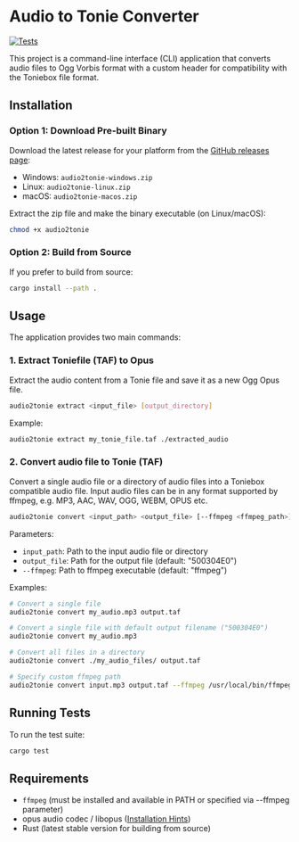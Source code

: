 # Audio to Tonie Converter

[![Tests](https://img.shields.io/github/actions/workflow/status/hotzenklotz/audio2tonie/ci.yml?branch=main&style=flat&label=Tests
)](https://github.com/hotzenklotz/audio2tonie/actions/workflows/ci.yml)

This project is a command-line interface (CLI) application that converts audio files to Ogg Vorbis format with a custom header for compatibility with the Toniebox file format.

## Installation

### Option 1: Download Pre-built Binary

Download the latest release for your platform from the [GitHub releases page](https://github.com/hotzenklotz/audio2tonie/releases):

- Windows: `audio2tonie-windows.zip`
- Linux: `audio2tonie-linux.zip`
- macOS: `audio2tonie-macos.zip`

Extract the zip file and make the binary executable (on Linux/macOS):
```bash
chmod +x audio2tonie
```

### Option 2: Build from Source

If you prefer to build from source:

```bash
cargo install --path .
```

## Usage

The application provides two main commands:

### 1. Extract Toniefile (TAF) to Opus

Extract the audio content from a Tonie file and save it as a new Ogg Opus file.

```bash
audio2tonie extract <input_file> [output_directory]
```

Example:
```bash
audio2tonie extract my_tonie_file.taf ./extracted_audio
```

### 2. Convert audio file to Tonie (TAF)

Convert a single audio file or a directory of audio files into a Toniebox compatible audio file. Input audio files can be in any format supported by ffmpeg, e.g. MP3, AAC, WAV, OGG, WEBM, OPUS etc.

```bash
audio2tonie convert <input_path> <output_file> [--ffmpeg <ffmpeg_path>]
```

Parameters:
- `input_path`: Path to the input audio file or directory
- `output_file`: Path for the output file (default: "500304E0")
- `--ffmpeg`: Path to ffmpeg executable (default: "ffmpeg")

Examples:
```bash
# Convert a single file
audio2tonie convert my_audio.mp3 output.taf

# Convert a single file with default output filename ("500304E0")
audio2tonie convert my_audio.mp3

# Convert all files in a directory
audio2tonie convert ./my_audio_files/ output.taf

# Specify custom ffmpeg path
audio2tonie convert input.mp3 output.taf --ffmpeg /usr/local/bin/ffmpeg
```

## Running Tests

To run the test suite:

```bash
cargo test
```

## Requirements

- `ffmpeg` (must be installed and available in PATH or specified via --ffmpeg parameter)
- opus audio codec / libopus ([Installation Hints](https://github.com/shardlab/discordrb/wiki/Installing-libopus))
- Rust (latest stable version for building from source)
